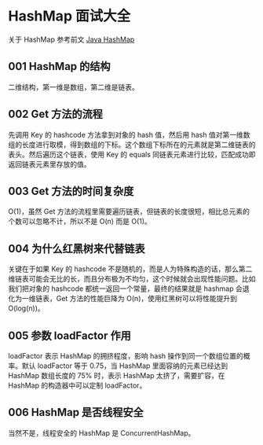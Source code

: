 # HashMap 面试大全

关于 HashMap 参考前文 [Java HashMap](https://chanshiyu.gitbook.io/blog/hou-duan/java/09-java-hashmap)

## 001 HashMap 的结构

二维结构，第一维是数组，第二维是链表。

## 002 Get 方法的流程

先调用 Key 的 hashcode 方法拿到对象的 hash 值，然后用 hash 值对第一维数组的长度进行取模，得到数组的下标。这个数组下标所在的元素就是第二维链表的表头。然后遍历这个链表，使用 Key 的 equals 同链表元素进行比较，匹配成功即返回链表元素里存放的值。

## 003 Get 方法的时间复杂度

O(1)，虽然 Get 方法的流程里需要遍历链表，但链表的长度很短，相比总元素的个数可以忽略不计，所以不是 O(n) 而是 O(1)。

## 004 为什么红黑树来代替链表

关键在于如果 Key 的 hashcode 不是随机的，而是人为特殊构造的话，那么第二维链表可能会无比的长，而且分布极为不均匀，这个时候就会出现性能问题。比如我们把对象的 hashcode 都统一返回一个常量，最终的结果就是 hashmap 会退化为一维链表，Get 方法的性能巨降为 O(n)，使用红黑树可以将性能提升到 O(log(n))。

## 005 参数 loadFactor 作用

loadFactor 表示 HashMap 的拥挤程度，影响 hash 操作到同一个数组位置的概率。默认 loadFactor 等于 0.75，当 HashMap 里面容纳的元素已经达到 HashMap 数组长度的 75% 时，表示 HashMap 太挤了，需要扩容，在 HashMap 的构造器中可以定制 loadFactor。

## 006 HashMap 是否线程安全

当然不是，线程安全的 HashMap 是 ConcurrentHashMap。

